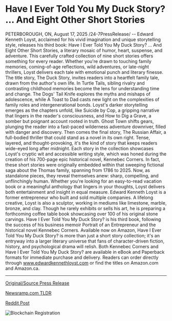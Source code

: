 # Have I Ever Told You My Duck Story? … And Eight Other Short Stories

PETERBOROUGH, ON, August 17, 2025 /24-7PressRelease/ -- Edward Kenneth Loyst, acclaimed for his vivid imagination and unique storytelling style, releases his third book: Have I Ever Told You My Duck Story? … And Eight Other Short Stories, a literary mosaic of humor, heart, suspense, and adventure.  This carefully crafted collection of nine short stories offers something for every reader. Whether you're drawn to touching family memories, coming-of-age reflections, wild adventures, or late-night thrillers, Loyst delivers each tale with emotional punch and literary finesse.  The title story, The Duck Story, invites readers into a heartfelt family tale, drawn from the author's own life. In Turtle Tails, sibling rivalry and contrasting childhood memories become the lens for understanding time and change. The Dogs' Tail Knife explores the myths and mishaps of adolescence, while A Toast to Dad casts new light on the complexities of family roles and intergenerational bonds.  Loyst's darker storytelling emerges as the chapters unfold, like Suicide by Cop, a gripping narrative that lingers in the reader's consciousness, and How to Dig a Grave, a somber but poignant account rooted in truth. Ghost Town shifts gears, plunging the reader into a fast-paced wilderness adventure downriver, filled with danger and discovery.  Then comes the final story, The Russian Affair, a full-bodied thriller that could stand as a novel in its own right. Tense, layered, and thought-provoking, it's the kind of story that keeps readers wide-eyed long after midnight.  Each story in the collection showcases Loyst's cryptic wit and accessible writing style, which was honed during the creation of his 700-page epic historical novel, Kennebec Corners. In fact, these short stories were originally embedded within that sweeping fictional saga about the Thomas family, spanning from 1786 to 2025. Now, as standalone pieces, they reveal themselves anew: sharp, compelling, and unflinchingly human.  Whether you're looking for an easy-to-read vacation book or a meaningful anthology that lingers in your thoughts, Loyst delivers both entertainment and insight in equal measure.  Edward Kenneth Loyst is a former entrepreneur who built and sold multiple companies. A lifelong creative, Loyst is also a sculptor, working in mediums like limestone, marble, bronze, and clay. Though he rarely exhibits or sells his art, he is preparing a forthcoming coffee table book showcasing over 100 of his original stone carvings. Have I Ever Told You My Duck Story? is his third book, following the success of his business memoir Portrait of an Entrepreneur and the historical novel Kennebec Corners.  Available now on Amazon, Have I Ever Told You My Duck Story? is more than just a short story collection; it's an entryway into a larger literary universe that fans of character-driven fiction, history, and psychological drama will relish.  Both Kennebec Corners and Have I Ever Told You My Duck Story? are available in eBook and Paperback formats for immediate purchase and delivery. Readers can order directly through www.edwardkennethloyst.com or find the titles on Amazon.com and Amazon.ca. 

---

[Original/Source Press Release](https://www.24-7pressrelease.com/press-release/525939/have-i-ever-told-you-my-duck-story-and-eight-other-short-stories)
                    

[Newsramp.com TLDR](https://newsramp.com/curated-news/loyst-s-new-book-a-tapestry-of-tales-spanning-humor-to-thrills/179f90069882b50af2990897616c9348) 

 



[Reddit Post](https://www.reddit.com/r/BookNews/comments/1mskr9n/loysts_new_book_a_tapestry_of_tales_spanning/) 



![Blockchain Registration](https://cdn.newsramp.app/24-7PressRelease/qrcode/258/17/lunaxM2T.webp)